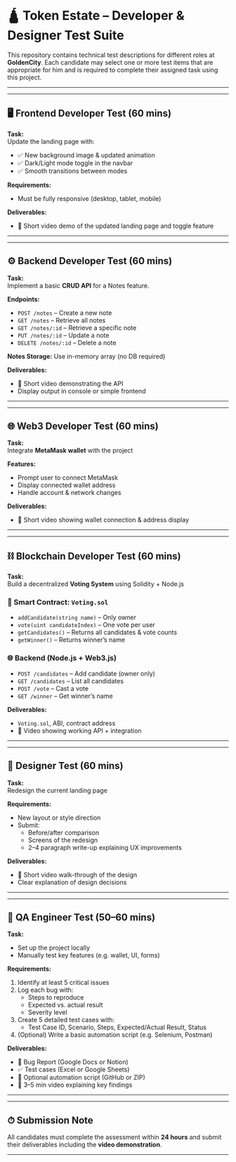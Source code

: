 # 🛕 Token Estate – Developer & Designer Test Suite

This repository contains technical test descriptions for different roles at **GoldenCity**. Each candidate may select one or more test items that are appropriate for him and is required to complete their assigned task using this project.

---

---

## 🖥 Frontend Developer Test (60 mins)

**Task:**  
Update the landing page with:

-   ✅ New background image & updated animation
-   ✅ Dark/Light mode toggle in the navbar
-   ✅ Smooth transitions between modes

**Requirements:**

-   Must be fully responsive (desktop, tablet, mobile)

**Deliverables:**

-   🎥 Short video demo of the updated landing page and toggle feature

---

---

## ⚙️ Backend Developer Test (60 mins)

**Task:**  
Implement a basic **CRUD API** for a Notes feature.

**Endpoints:**

-   `POST /notes` – Create a new note
-   `GET /notes` – Retrieve all notes
-   `GET /notes/:id` – Retrieve a specific note
-   `PUT /notes/:id` – Update a note
-   `DELETE /notes/:id` – Delete a note

**Notes Storage:** Use in-memory array (no DB required)

**Deliverables:**

-   🎥 Short video demonstrating the API
-   Display output in console or simple frontend

---

---

## 🌐 Web3 Developer Test (60 mins)

**Task:**  
Integrate **MetaMask wallet** with the project

**Features:**

-   Prompt user to connect MetaMask
-   Display connected wallet address
-   Handle account & network changes

**Deliverables:**

-   🎥 Short video showing wallet connection & address display

---

---

## ⛓ Blockchain Developer Test (60 mins)

**Task:**  
Build a decentralized **Voting System** using Solidity + Node.js

### 🔐 Smart Contract: `Voting.sol`

-   `addCandidate(string name)` – Only owner
-   `vote(uint candidateIndex)` – One vote per user
-   `getCandidates()` – Returns all candidates & vote counts
-   `getWinner()` – Returns winner’s name

### 🌐 Backend (Node.js + Web3.js)

-   `POST /candidates` – Add candidate (owner only)
-   `GET /candidates` – List all candidates
-   `POST /vote` – Cast a vote
-   `GET /winner` – Get winner’s name

**Deliverables:**

-   `Voting.sol`, ABI, contract address
-   🎥 Video showing working API + integration

---

---

## 🎨 Designer Test (60 mins)

**Task:**  
Redesign the current landing page

**Requirements:**

-   New layout or style direction
-   Submit:
    -   Before/after comparison
    -   Screens of the redesign
    -   2–4 paragraph write-up explaining UX improvements

**Deliverables:**

-   🎥 Short video walk-through of the design
-   Clear explanation of design decisions

---

---

## 🧪 QA Engineer Test (50–60 mins)

**Task:**

-   Set up the project locally
-   Manually test key features (e.g. wallet, UI, forms)

**Requirements:**

1. Identify at least 5 critical issues
2. Log each bug with:
    - Steps to reproduce
    - Expected vs. actual result
    - Severity level
3. Create 5 detailed test cases with:
    - Test Case ID, Scenario, Steps, Expected/Actual Result, Status
4. (Optional) Write a basic automation script (e.g. Selenium, Postman)

**Deliverables:**

-   🐛 Bug Report (Google Docs or Notion)
-   ✅ Test cases (Excel or Google Sheets)
-   🤖 Optional automation script (GitHub or ZIP)
-   🎥 3–5 min video explaining key findings

---

---

## ⏱ Submission Note

All candidates must complete the assessment within **24 hours** and submit their deliverables including the **video demonstration**.

---
